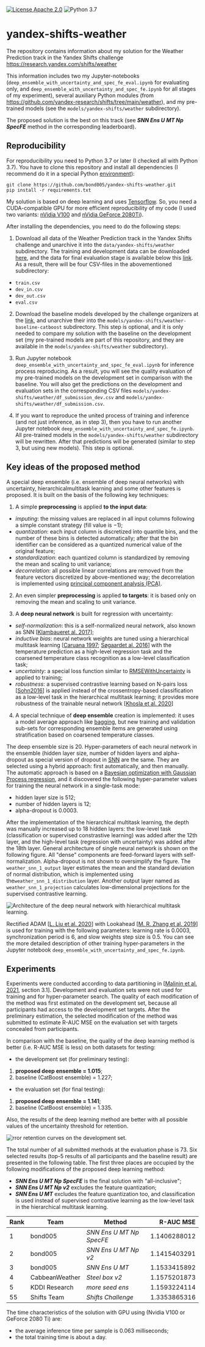 [![License Apache 2.0](https://img.shields.io/badge/license-Apache%202.0-blue.svg)](https://github.com/bond005/impartial_text_cls/blob/master/LICENSE)
![Python 3.7](https://img.shields.io/badge/python-3.7-green.svg)

# yandex-shifts-weather

The repository contains information about my solution for the Weather Prediction track in the Yandex Shifts challenge https://research.yandex.com/shifts/weather

This information includes two my Jupyter-notebooks (`deep_ensemble_with_uncertainty_and_spec_fe_eval.ipynb` for evaluating only, and `deep_ensemble_with_uncertainty_and_spec_fe.ipynb` for all stages of my experiment), several auxiliary Python modules (from https://github.com/yandex-research/shifts/tree/main/weather), and my pre-trained models (see the `models/yandex-shifts/weather` subdirectory).

The proposed solution is the best on this track (see <b><i>SNN Ens U MT Np SpecFE</i></b> method in the corresponding leaderboard).

Reproducibility
---------------

For reproducibility you need to Python 3.7 or later (I checked all with Python 3.7). You have to clone this repository and install all dependencies (I recommend do it in a special Python [environment](https://docs.python.org/3/glossary.html#term-virtual-environment)):

```
git clone https://github.com/bond005/yandex-shifts-weather.git
pip install -r requirements.txt
```

My solution is based on deep learning and uses [Tensorflow](https://www.tensorflow.org). So, you need a CUDA-compatible GPU for more efficient reproducibility of my code (I used two variants: [nVidia V100](https://www.nvidia.com/en-us/data-center/v100) and [nVidia GeForce 2080Ti](https://www.nvidia.com/en-us/geforce/graphics-cards/rtx-2080-ti/)).

After installing the dependencies, you need to do the following steps:

1. Download all data of the Weather Prediction track in the Yandex Shifts challenge and unarchive it into the `data/yandex-shifts/weather` subdirectory. The training and development data can be downloaded [here](https://storage.yandexcloud.net/yandex-research/shifts/weather/canonical-trn-dev-data.tar), and the data for final evaluation stage is available below this [link](https://storage.yandexcloud.net/yandex-research/shifts/weather/canonical-eval-data.tar). As a result, there will be four CSV-files in the abovementioned subdirectory:

- `train.csv`
- `dev_in.csv`
- `dev_out.csv`
- `eval.csv`

2. Download the baseline models developed by the challenge organizers at the [link](https://storage.yandexcloud.net/yandex-research/shifts/weather/baseline-models.tar), and unarchive their into the `models/yandex-shifts/weather-baseline-catboost` subdirectory. This step is optional, and it is only needed to compare my solution with the baseline on the development set (my pre-trained models are part of this repository, and they are available in the `models/yandex-shifts/weather` subdirectory).

3. Run Jupyter notebook `deep_ensemble_with_uncertainty_and_spec_fe_eval.ipynb` for inference process reproducing. As a result, you will see the quality evaluation of my pre-trained models on the development set in comparison with the baseline. You will also get the predictions on the development and evaluation sets in the corresponding CSV files `models/yandex-shifts/weather/df_submission_dev.csv` and `models/yandex-shifts/weather/df_submission.csv`.

4. If you want to reproduce the united process of training and inference (and not just inference, as in step 3), then you have to run another Jupyter notebook `deep_ensemble_with_uncertainty_and_spec_fe.ipynb`. All pre-trained models in the `models/yandex-shifts/weather` subdirectory will be rewritten. After that predictions will be generated (similar to step 3, but using new models). This step is optional.

Key ideas of the proposed method
--------------------------------

A special deep ensemble (i.e.  ensemble of deep neural networks) with uncertainty, hierarchicalmultitask learning and some other features is proposed. It is built on the basis of the following key techniques:

1.  A simple **preprocessing** is applied **to the input data**:
- *imputing*:  the missing values are replaced in all input columns following a simple constant strategy (fill value is −1);
- *quantization*: each input column is discretized into quantile bins, and the number of these bins is detected automatically; after that the bin identifier can be considered as a quantized numerical value of the original feature;
- *standardization*: each quantized column is standardized by removing the mean and scaling to unit variance;
- *decorrelation*:  all possible linear correlations are removed from the feature vectors discretized by above-mentioned way; the decorrelation is implemented using [principal component analysis (PCA)](https://en.wikipedia.org/wiki/Principal_component_analysis).

2. An even simpler **preprocessing** is applied **to targets**: it is based only on removing the mean and scaling to unit variance.

3. A **deep neural network** is built for regression with uncertainty:

- *self-normalization*: this is a self-normalized neural network, also known as SNN \[[Klambaueret al. 2017](https://proceedings.neurips.cc/paper/2017/file/5d44ee6f2c3f71b73125876103c8f6c4-Paper.pdf)\];
- *inductive bias*: neural network weights are tuned using a hierarchical multitask learning \[[Caruana 1997](https://www.cs.cornell.edu/~caruana/mlj97.pdf); [Søgaardet al. 2016](https://aclanthology.org/P16-2038.pdf)\] with the temperature prediction as a high-level regression task and the coarsened temperature class recognition as a low-level classification task;
- *uncertainty*: a special loss function similar to [RMSEWithUncertainty](https://catboost.ai/en/docs/concepts/loss-functions-regression#RMSEWithUncertainty) is applied to training;
- *robustness*: a supervised contrastive learning based on N-pairs loss \[[Sohn2016](https://proceedings.neurips.cc/paper/2016/file/6b180037abbebea991d8b1232f8a8ca9-Paper.pdf)\] is applied instead of the crossentropy-based classification as a low-level task in the hierarchical multitask learning; it provides more robustness of the trainable neural network \[[Khosla et al. 2020](https://proceedings.neurips.cc/paper/2020/file/d89a66c7c80a29b1bdbab0f2a1a94af8-Paper.pdf)\]

4. A special technique of **deep ensemble** creation is implemented: it uses a model average approach like [bagging](https://en.wikipedia.org/wiki/Bootstrap_aggregating), but new training and validation sub-sets for corresponding ensemble items are generated using stratification based on coarsened temperature classes.

The deep ensemble size is 20. Hyper-parameters of each neural network in the ensemble (hidden layer size, number of hidden layers and alpha-dropout as special version of dropout in [SNN](https://proceedings.neurips.cc/paper/2017/file/5d44ee6f2c3f71b73125876103c8f6c4-Paper.pdf) are the same. They are selected using a hybrid approach: first automatically, and then manually. The automatic approach is based on a [Bayesian optimization with Gaussian Process regression](https://scikit-optimize.github.io/stable/auto_examples/bayesian-optimization.html), and it discovered the following hyper-parameter values for training the neural network in a single-task mode:

- hidden layer size is 512;
- number of hidden layers is 12;
- alpha-dropout is 0.0003.

After the implementation of the hierarchical multitask learning, the depth was manually increased up to 18 hidden layers: the low-level task (classification or supervised constrastive learning) was added after the 12th layer, and the high-level task (regression with uncertainty) was added after the 18th layer. General architecture of single neural network is shown on the following figure. All "dense" components are feed-forward layers with self-normalization. Alpha-dropout is not shown to oversimplify the figure. The `weather_snn_1_output` layer estimates the mean and the standard deviation of normal distribution, which is implemented using the`weather_snn_1_distribution` layer. Another output layer named as `weather_snn_1_projection` calculates low-dimensional projections for the supervised contrastive learning.


![][nn_structure]

[nn_structure]: images/deep_ensemble.png "Architecture of the deep neural network with hierarchical multitask learning."

Rectified ADAM \[[L. Liu et al. 2020](https://arxiv.org/pdf/1908.03265)\] with Lookahead \[[M. R. Zhang et al. 2019](https://proceedings.neurips.cc/paper/2019/file/90fd4f88f588ae64038134f1eeaa023f-Paper.pdf)\] is used for training with the following parameters: learning rate is 0.0003, synchronization period is 6, and slow weights step size is 0.5. You can see the more detailed description of other training hyper-parameters in the Jupyter notebook `deep_ensemble_with_uncertainty_and_spec_fe.ipynb`.

Experiments
-----------

Experiments were conducted according to data partitioning in \[[Malinin et al. 2021](https://arxiv.org/pdf/2107.07455.pdf), section 3.1\]. Development and evaluation sets were not used for training and for hyper-parameter search. The quality of each modification of the method was first estimated on the development set, because all participants had access to the development set targets. After the preliminary estimation, the selected modification of the method was submitted to estimate R-AUC MSE on the evaluation set with targets concealed from participants.

In comparison with the baseline, the quality of the deep learning method is better (i.e. R-AUC MSE is less) on both datasets for testing:

- the development set (for preliminary testing):

1. **proposed deep ensemble = 1.015**;
2. baseline (CatBoost ensemble) = 1.227;

- the evaluation set (for final testing):

1. **proposed deep ensemble = 1.141**;
2. baseline (CatBoost ensemble) = 1.335.

Also, the results of the deep learning method are better with all possible values of the uncertainty threshold for retention.

![][error_retenction_curves]

[error_retenction_curves]: images/devset-results.png "rror retention curves on the development set."

The total number of all submitted methods at the evaluation phase is 73. Six selected results (top-5 results of all participants and the baseline result) are presented in the following table. The first three places are occupied by the following modifications of the proposed deep learning method:

- <b><i>SNN Ens U MT Np SpecFE</i></b> is the final solution with "all-inclusive";
- <b><i>SNN Ens U MT Np v2</i></b> excludes the feature quantization;
- <b><i>SNN Ens U MT</i></b> excludes the feature quantization too, and classification is used instead of supervised contrastive learning as the low-level task in the hierarchical multitask learning.

| Rank | Team           | Method                   | R-AUC MSE    |
| ---- | -------------- | ------------------------ | -----------: |
| 1    | bond005        | *SNN Ens U MT Np SpecFE* | 1.1406288012 |
| 2    | bond005        | *SNN Ens U MT Np v2*     | 1.1415403291 |
| 3    | bond005        | *SNN Ens U MT*           | 1.1533415892 |
| 4    | CabbeanWeather | *Steel box v2*           | 1.1575201873 |
| 5    | KDDI Research  | *more seed ens*          | 1.1593224114 |
| 55   | Shifts Team    | *Shifts Challenge*       | 1.3353865316 |

The time characteristics of the solution with GPU using (Nvidia V100 or GeForce 2080 Ti) are:

- the average inference time per sample is 0.063 milliseconds;
- the total training time is about a day.
